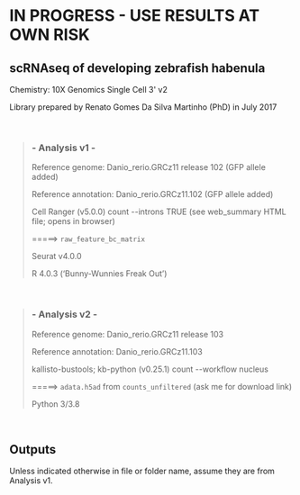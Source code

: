 # IN PROGRESS - USE RESULTS AT OWN RISK

## scRNAseq of developing zebrafish habenula

Chemistry: 10X Genomics Single Cell 3' v2

Library prepared by Renato Gomes Da Silva Martinho (PhD) in July 2017

<br>

>### - Analysis v1 -
>
>Reference genome: Danio_rerio.GRCz11 release 102 (GFP allele added)
>
>Reference annotation: Danio_rerio.GRCz11.102 (GFP allele added)
>
>Cell Ranger (v5.0.0) count --introns TRUE (see web_summary HTML file; opens in browser)
>
>=====> `raw_feature_bc_matrix`
>
>Seurat v4.0.0
>
>R 4.0.3 (‘Bunny-Wunnies Freak Out’)

<br>

>### - Analysis v2 -
>
>Reference genome: Danio_rerio.GRCz11 release 103
>
>Reference annotation: Danio_rerio.GRCz11.103
>
>kallisto-bustools; kb-python (v0.25.1) count --workflow nucleus
>
>=====> `adata.h5ad` from `counts_unfiltered` (ask me for download link)
>
>Python 3/3.8

<br>

## Outputs

Unless indicated otherwise in file or folder name, assume they are from Analysis v1.
